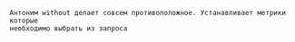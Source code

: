 	Антоним without делает совсем противоположное. Устанавливает метрики которые 
	необходимо выбрать из запроса